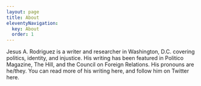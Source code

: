 ```yaml
---
layout: page
title: About
eleventyNavigation:
  key: About
  order: 1
---
```


Jesus A. Rodriguez is a writer and researcher in Washington, D.C. covering politics, identity, and injustice. His writing has been featured in Politico Magazine, The Hill, and the Council on Foreign Relations. His pronouns are he/they. You can read more of his writing here, and follow him on Twitter here.
